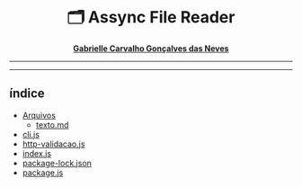 <div align=center>
    <h1> 🗂 Assync File Reader</h1>
</div>


<div align='center'>
    <strong>
        <p><a href='https://github.com/GabrielleCGNeves'>Gabrielle Carvalho Gonçalves das Neves</a></p>
    </strong>
</div>

---
> 
---

## índice
- [Arquivos](./arquivos)
  - [texto.md](./arquivos/texto.md)
- [cli.js](./cli.js)
- [http-validacao.js](./http-validacao.js)
- [index.js](index.js)
- [package-lock.json](package-lock.json)
- [package.js](package.json)